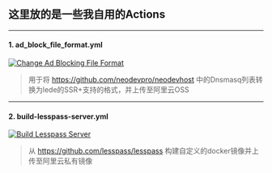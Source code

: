 ## 这里放的是一些我自用的Actions  
---
#### 1. ad_block_file_format.yml  
[![Change Ad Blocking File Format](https://github.com/qxzg/Actions/workflows/Change%20Ad%20Blocking%20File%20Format/badge.svg)](https://github.com/qxzg/Actions/actions?query=workflow%3A%22Change+Ad+Blocking+File+Format%22)  
> 用于将 https://github.com/neodevpro/neodevhost 中的Dnsmasq列表转换为lede的SSR+支持的格式，并上传至阿里云OSS  
---
#### 2. build-lesspass-server.yml  
[![Build Lesspass Server](https://github.com/qxzg/Actions/workflows/Build%20Lesspass%20Server/badge.svg)](https://github.com/qxzg/Actions/actions?query=workflow%3A%22Build+Lesspass+Server%22)  
> 从 https://github.com/lesspass/lesspass 构建自定义的docker镜像并上传至阿里云私有镜像